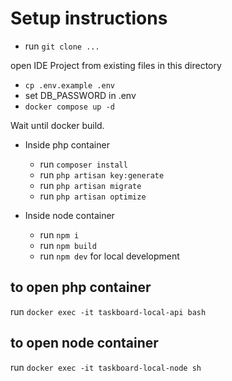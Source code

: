 # Setup instructions

- run `git clone ...`

open IDE Project from existing files in this directory
- `cp .env.example .env`
- set DB_PASSWORD in .env
- `docker compose up -d`
  
Wait until docker build.

- Inside php container
  - run `composer install`
  - run `php artisan key:generate`
  - run `php artisan migrate`
  - run `php artisan optimize`

- Inside node container
  - run `npm i`
  - run `npm build`
  - run `npm dev` for local development
  
## to open php container
run `docker exec -it taskboard-local-api bash`

## to open node container
run `docker exec -it taskboard-local-node sh`

